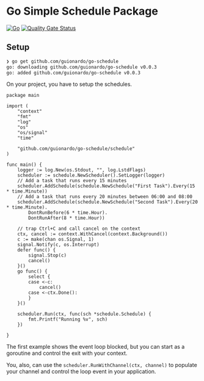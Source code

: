 # Go Simple Schedule Package

[![Go](https://github.com/guionardo/go-schedule/actions/workflows/go.yml/badge.svg)](https://github.com/guionardo/go-schedule/actions/workflows/go.yml)
[![Quality Gate Status](https://sonarcloud.io/api/project_badges/measure?project=guionardo_go-schedule&metric=alert_status)](https://sonarcloud.io/summary/new_code?id=guionardo_go-schedule)

## Setup

```bash
❯ go get github.com/guionardo/go-schedule
go: downloading github.com/guionardo/go-schedule v0.0.3
go: added github.com/guionardo/go-schedule v0.0.3
```

On your project, you have to setup the schedules.

```golang
package main

import (
	"context"
	"fmt"
    "log"
	"os"
	"os/signal"
	"time"

	"github.com/guionardo/go-schedule/schedule"
)

func main() {
	logger := log.New(os.Stdout, "", log.LstdFlags)
	scheduler := schedule.NewScheduler().SetLogger(logger)
	// Add a task that runs every 15 minutes
	scheduler.AddSchedule(schedule.NewSchedule("First Task").Every(15 * time.Minute))
	// Add a task that runs every 20 minutes between 06:00 and 08:00
	scheduler.AddSchedule(schedule.NewSchedule("Second Task").Every(20 * time.Minute).
		DontRunBefore(6 * time.Hour).
		DontRunAfter(8 * time.Hour))

	// trap Ctrl+C and call cancel on the context
	ctx, cancel := context.WithCancel(context.Background())
	c := make(chan os.Signal, 1)
	signal.Notify(c, os.Interrupt)
	defer func() {
		signal.Stop(c)
		cancel()
	}()
	go func() {
		select {
		case <-c:
			cancel()
		case <-ctx.Done():
		}
	}()

	scheduler.Run(ctx, func(sch *schedule.Schedule) {
		fmt.Printf("Running %v", sch)
	})

}
```

The first example shows the event loop blocked, but you can start as a goroutine and control the exit with your context.

You, also, can use the ```scheduler.RunWithChannel(ctx, channel)``` to populate your channel and control the loop event in your application.